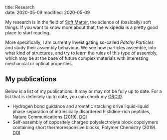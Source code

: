 title: Research   
date: 2020-05-09
modified: 2020-05-09

My research is in the field of [Soft Matter](https://en.wikipedia.org/wiki/Soft_matter), the science of (basically) soft things. If you want to know more about that, the wikipedia is a pretty good place to start reading.

More specifically, I am currently investigating so-called *Patchy Particles* and study their assembly behaviour. We see how particles assemble, into what kind of structures, and try to learn the rules of this type of assembly, which may be at the base of future complex materials with interesting mechanical or optical properties.

## My publications
Below is a list of my publications. It may or may not be fully up to date. For a list that is definitely up to date, you can check my [ORCID](https://orcid.org/0000-0002-6118-9746).

  * Hydrogen bond guidance and aromatic stacking drive liquid-liquid phase separation of intrinsically disordered histidine-rich peptides, Nature Communications (2019). [DOI](https://doi.org/10.1038/s41467-019-13469-8)
  * Self-assembly of oppositely charged polyelectrolyte block copolymers containing short thermoresponsive blocks, Polymer Chemistry (2019). [DOI](https://doi.org/10.1039/c9py00250b)

